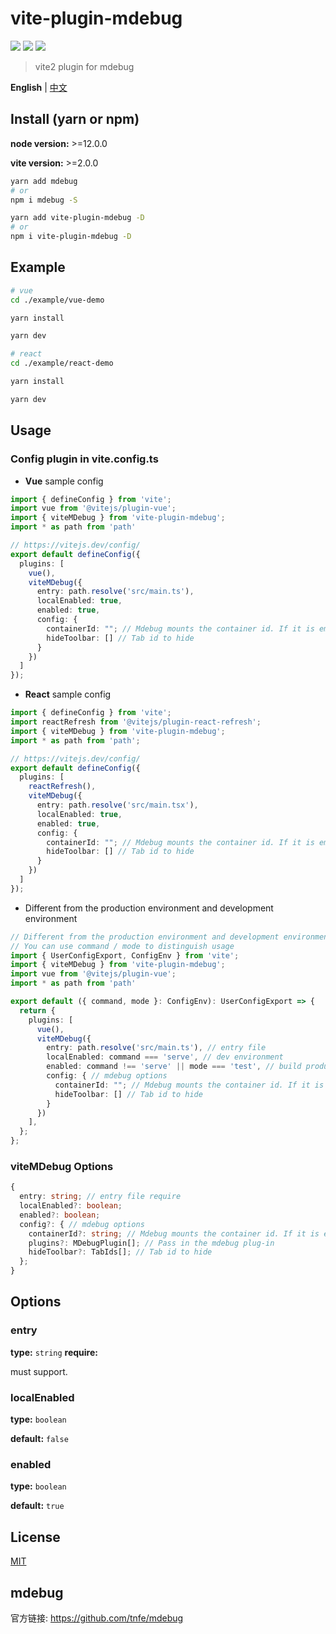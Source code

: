 # vite-plugin-mdebug

[![](https://img.shields.io/npm/v/vite-plugin-mdebug.svg?style=flat-square)](https://www.npmjs.com/package/vite-plugin-mdebug)
[![](https://img.shields.io/npm/l/vite-plugin-mdebug.svg?style=flat-square)](https://www.npmjs.com/package/vite-plugin-mdebug)
[![](https://img.shields.io/npm/dt/vite-plugin-mdebug.svg?style=flat-square)](https://www.npmjs.com/package/vite-plugin-mdebug)

> vite2 plugin for mdebug

**English** | [中文](./README.zh_CN.md)

## Install (yarn or npm)

**node version:** >=12.0.0

**vite version:** >=2.0.0

```bash
yarn add mdebug
# or
npm i mdebug -S
```

```bash
yarn add vite-plugin-mdebug -D
# or
npm i vite-plugin-mdebug -D
```

## Example

```bash
# vue
cd ./example/vue-demo

yarn install

yarn dev

```

```bash
# react
cd ./example/react-demo

yarn install

yarn dev

```

## Usage

### Config plugin in vite.config.ts

- **Vue** sample config

```ts
import { defineConfig } from 'vite';
import vue from '@vitejs/plugin-vue';
import { viteMDebug } from 'vite-plugin-mdebug';
import * as path from 'path'

// https://vitejs.dev/config/
export default defineConfig({
  plugins: [
    vue(),
    viteMDebug({
      entry: path.resolve('src/main.ts'),
      localEnabled: true,
      enabled: true,
      config: {
        containerId: ""; // Mdebug mounts the container id. If it is empty, a non-repeating id will be automatically generated inside.
        hideToolbar: [] // Tab id to hide
      }
    })
  ]
});
```

- **React** sample config

```ts
import { defineConfig } from 'vite';
import reactRefresh from '@vitejs/plugin-react-refresh';
import { viteMDebug } from 'vite-plugin-mdebug';
import * as path from 'path';

// https://vitejs.dev/config/
export default defineConfig({
  plugins: [
    reactRefresh(),
    viteMDebug({
      entry: path.resolve('src/main.tsx'),
      localEnabled: true,
      enabled: true,
      config: {
        containerId: ""; // Mdebug mounts the container id. If it is empty, a non-repeating id will be automatically generated inside.
        hideToolbar: [] // Tab id to hide
      }
    })
  ]
});
```

- Different from the production environment and development environment

```ts
// Different from the production environment and development environment
// You can use command / mode to distinguish usage
import { UserConfigExport, ConfigEnv } from 'vite';
import { viteMDebug } from 'vite-plugin-mdebug';
import vue from '@vitejs/plugin-vue';
import * as path from 'path'

export default ({ command, mode }: ConfigEnv): UserConfigExport => {
  return {
    plugins: [
      vue(),
      viteMDebug({
        entry: path.resolve('src/main.ts'), // entry file
        localEnabled: command === 'serve', // dev environment
        enabled: command !== 'serve' || mode === 'test', // build production
        config: { // mdebug options
          containerId: ""; // Mdebug mounts the container id. If it is empty, a non-repeating id will be automatically generated inside.
          hideToolbar: [] // Tab id to hide
        }
      })
    ],
  };
};
```

### viteMDebug Options

```ts
{
  entry: string; // entry file require
  localEnabled?: boolean;
  enabled?: boolean;
  config?: { // mdebug options
    containerId?: string; // Mdebug mounts the container id. If it is empty, a non-repeating id will be automatically generated inside.
    plugins?: MDebugPlugin[]; // Pass in the mdebug plug-in
    hideToolbar?: TabIds[]; // Tab id to hide
  };
}
```

## Options

### entry

**type:** `string`
**require:**

must support.

### localEnabled

**type:** `boolean`

**default:** `false`

### enabled

**type:** `boolean`

**default:** `true`

## License

[MIT](LICENSE)

## mdebug

官方链接: <https://github.com/tnfe/mdebug>
